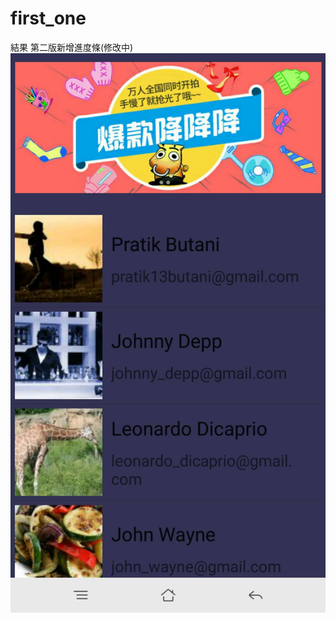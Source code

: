 # first_one
結果
第二版新增進度條(修改中)
![image](https://github.com/smartAD1/first_one/blob/master/183950.jpg)
